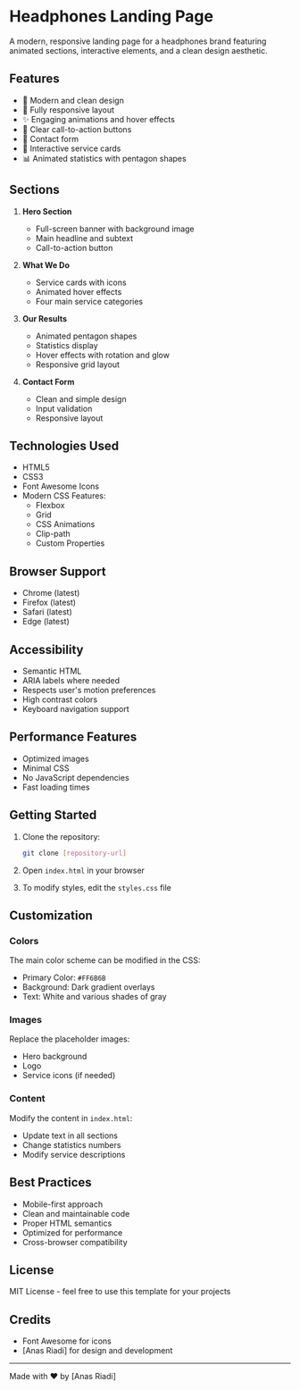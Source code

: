 # Headphones Landing Page

A modern, responsive landing page for a headphones brand featuring animated sections, interactive elements, and a clean design aesthetic.


## Features

- 🎨 Modern and clean design
- 📱 Fully responsive layout
- ✨ Engaging animations and hover effects
- 🎯 Clear call-to-action buttons
- 📝 Contact form
- 🔄 Interactive service cards
- 📊 Animated statistics with pentagon shapes

## Sections

1. **Hero Section**
   - Full-screen banner with background image
   - Main headline and subtext
   - Call-to-action button

2. **What We Do**
   - Service cards with icons
   - Animated hover effects
   - Four main service categories

3. **Our Results**
   - Animated pentagon shapes
   - Statistics display
   - Hover effects with rotation and glow
   - Responsive grid layout

4. **Contact Form**
   - Clean and simple design
   - Input validation
   - Responsive layout

## Technologies Used

- HTML5
- CSS3
- Font Awesome Icons
- Modern CSS Features:
  - Flexbox
  - Grid
  - CSS Animations
  - Clip-path
  - Custom Properties

## Browser Support

- Chrome (latest)
- Firefox (latest)
- Safari (latest)
- Edge (latest)

## Accessibility

- Semantic HTML
- ARIA labels where needed
- Respects user's motion preferences
- High contrast colors
- Keyboard navigation support

## Performance Features

- Optimized images
- Minimal CSS
- No JavaScript dependencies
- Fast loading times

## Getting Started

1. Clone the repository:
   ```bash
   git clone [repository-url]
   ```

2. Open `index.html` in your browser

3. To modify styles, edit the `styles.css` file

## Customization

### Colors
The main color scheme can be modified in the CSS:
- Primary Color: `#FF6B6B`
- Background: Dark gradient overlays
- Text: White and various shades of gray

### Images
Replace the placeholder images:
- Hero background
- Logo
- Service icons (if needed)

### Content
Modify the content in `index.html`:
- Update text in all sections
- Change statistics numbers
- Modify service descriptions

## Best Practices

- Mobile-first approach
- Clean and maintainable code
- Proper HTML semantics
- Optimized for performance
- Cross-browser compatibility

## License

MIT License - feel free to use this template for your projects

## Credits

- Font Awesome for icons
- [Anas Riadi] for design and development

---

Made with ❤️ by [Anas Riadi]